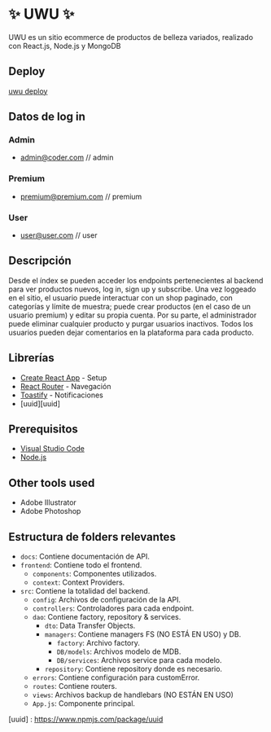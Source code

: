 # ✨ UWU ✨

UWU es un sitio ecommerce de productos de belleza variados, realizado con React.js, Node.js y MongoDB

## Deploy

[uwu deploy]()

## Datos de log in
### Admin
- admin@coder.com // admin

### Premium
- premium@premium.com // premium

### User
- user@user.com // user


## Descripción

Desde el índex se pueden acceder los endpoints pertenecientes al backend para ver productos nuevos, log in, sign up y subscribe. Una vez loggeado en el sitio, el usuario puede interactuar con un shop paginado, con categorías y límite de muestra; puede crear productos (en el caso de un usuario premium) y editar su propia cuenta. Por su parte, el administrador puede eliminar cualquier producto y purgar usuarios inactivos. Todos los usuarios pueden dejar comentarios en la plataforma para cada producto.

## Librerías

- [Create React App][cra] - Setup
- [React Router][router] - Navegación
- [Toastify][toast] - Notificaciones
- [uuid][uuid]

## Prerequisitos

- [Visual Studio Code](https://code.visualstudio.com/)
- [Node.js](https://nodejs.org)

## Other tools used

- Adobe Illustrator 
- Adobe Photoshop 

## Estructura de folders relevantes

- `docs`: Contiene documentación de API.
- `frontend`: Contiene todo el frontend.
    - `components`: Componentes utilizados.
    - `context`: Context Providers.
- `src`: Contiene la totalidad del backend.
    - `config`: Archivos de configuración de la API.
    - `controllers`: Controladores para cada endpoint.
    - `dao`: Contiene factory, repository & services.
        - `dto`: Data Transfer Objects.
        - `managers`: Contiene managers FS (NO ESTÁ EN USO) y DB.
            - `factory`: Archivo factory.
            - `DB/models`: Archivos modelo de MDB.
            - `DB/services`: Archivos service para cada modelo.
        - `repository`: Contiene repository donde es necesario.
    - `errors`: Contiene configuración para customError.
    - `routes`: Contiene routers.
    - `views`: Archivos backup de handlebars (NO ESTÁN EN USO)
    - `App.js`: Componente principal.

[cra]: https://github.com/facebook/create-react-app
[router]: https://github.com/remix-run/react-router
[form]: https://github.com/react-hook-form/react-hook-form
[toast]: https://www.npmjs.com/package/react-toastify
[uuid] : https://www.npmjs.com/package/uuid